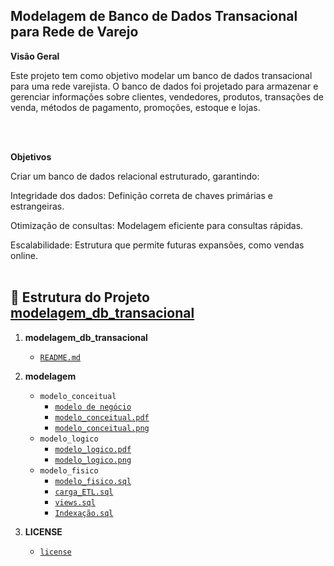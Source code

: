## Modelagem de Banco de Dados Transacional para Rede de Varejo

**Visão Geral**

Este projeto tem como objetivo modelar um banco de dados transacional para uma rede varejista. O banco de dados foi projetado para armazenar e gerenciar informações sobre clientes, vendedores, produtos, transações de venda, métodos de pagamento, promoções, estoque e lojas.

<br/>
<br/>

**Objetivos**

Criar um banco de dados relacional estruturado, garantindo:

Integridade dos dados: Definição correta de chaves primárias e estrangeiras.

Otimização de consultas: Modelagem eficiente para consultas rápidas.

Escalabilidade: Estrutura que permite futuras expansões, como vendas online.
<br/>
<br/>
## 📂 Estrutura do Projeto [modelagem_db_transacional](https://github.com/GuilhermeBrevilato/modelagem_db_transacional/blob/main/README.md)

1. **modelagem_db_transacional**
   - [`README.md`](https://github.com/GuilhermeBrevilato/modelagem_db_transacional/blob/main/README.md)  

2. **modelagem**
   - `modelo_conceitual`
     -  [`modelo de negócio`](https://github.com/GuilhermeBrevilato/modelagem_db_transacional/blob/main/descricao_modelo_de_negocio.pdf)
     -  [`modelo_conceitual.pdf`](https://github.com/GuilhermeBrevilato/modelagem_db_transacional_varejista/blob/main/modelo_conceitual.pdf)
     -  [`modelo_conceitual.png`](https://github.com/GuilhermeBrevilato/modelagem_db_transacional/blob/main/diagrama_entidade_relacionamento.png)
   - `modelo_logico`
     - [`modelo_logico.pdf`](https://github.com/GuilhermeBrevilato/modelagem_db_transacional_varejista/blob/main/modelo_logico.pdf)
     - [`modelo_logico.png`](https://github.com/GuilhermeBrevilato/modelagem_db_transacional/blob/main/diagrama_modelo_logico.png)
   - `modelo_fisico`
      - [`modelo_fisico.sql`](https://github.com/GuilhermeBrevilato/modelagem_db_transacional/blob/main/modelo_fisico.sql)
      - [`carga_ETL.sql`](https://github.com/GuilhermeBrevilato/modelagem_db_transacional/blob/main/Carga_ETL.sql)
      - [`views.sql`](https://github.com/GuilhermeBrevilato/modelagem_db_transacional/blob/main/views_relatorios.sql)
      - [`Indexação.sql`](https://github.com/GuilhermeBrevilato/modelagem_db_transacional/blob/main/indices.sql)



3. **LICENSE**
   - [`license`](https://github.com/GuilhermeBrevilato/modelagem_db_transacional/blob/main/license)



